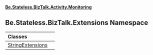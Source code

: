#### [Be.Stateless.BizTalk.Activity.Monitoring](README.md 'README')

## Be.Stateless.BizTalk.Extensions Namespace

| Classes | |
| :--- | :--- |
| [StringExtensions](StringExtensions.md 'Be.Stateless.BizTalk.Extensions.StringExtensions') | |
